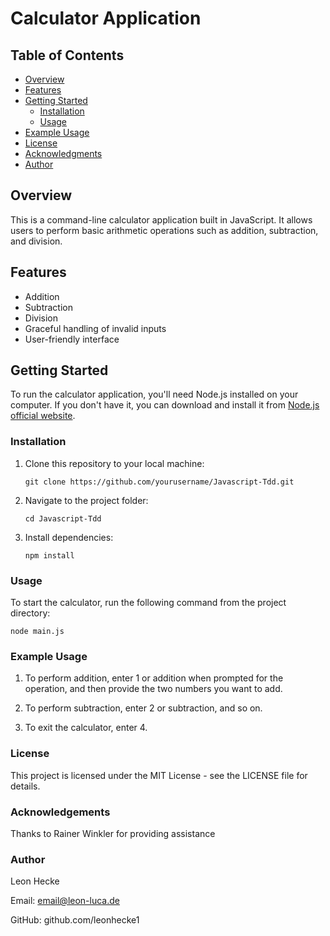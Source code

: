 # Calculator Application

## Table of Contents

- [Overview](#overview)
- [Features](#features)
- [Getting Started](#getting-started)
  - [Installation](#installation)
  - [Usage](#usage)
- [Example Usage](#example-usage)
- [License](#license)
- [Acknowledgments](#acknowledgments)
- [Author](#author)

## Overview

This is a command-line calculator application built in JavaScript. It allows users to perform basic arithmetic operations such as addition, subtraction, and division.

## Features

- Addition
- Subtraction
- Division
- Graceful handling of invalid inputs
- User-friendly interface

## Getting Started

To run the calculator application, you'll need Node.js installed on your computer. If you don't have it, you can download and install it from [Node.js official website](https://nodejs.org/).

### Installation

1. Clone this repository to your local machine:

   ```shell
   git clone https://github.com/yourusername/Javascript-Tdd.git

2. Navigate to the project folder:

   ```shell
   cd Javascript-Tdd

3. Install dependencies:

   ```shell
   npm install

### Usage
To start the calculator, run the following command from the project directory:

    node main.js
    
### Example Usage

1. To perform addition, enter 1 or addition when prompted for the operation, and then
   provide the two numbers you want to add.

2. To perform subtraction, enter 2 or subtraction, and so on.

3. To exit the calculator, enter 4.

### License

This project is licensed under the MIT License - see the LICENSE file for details.

### Acknowledgements

Thanks to Rainer Winkler for providing assistance

### Author

Leon Hecke

Email: email@leon-luca.de

GitHub: github.com/leonhecke1
